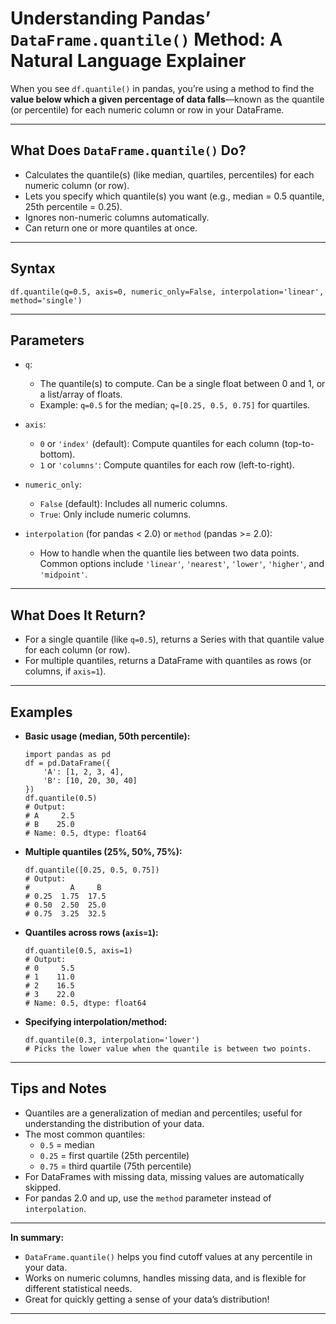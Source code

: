 # Understanding Pandas’ `DataFrame.quantile()` Method: A Natural Language Explainer

When you see `df.quantile()` in pandas, you’re using a method to find the **value below which a given percentage of data falls**—known as the quantile (or percentile) for each numeric column or row in your DataFrame.

---

## What Does `DataFrame.quantile()` Do?

- Calculates the quantile(s) (like median, quartiles, percentiles) for each numeric column (or row).
- Lets you specify which quantile(s) you want (e.g., median = 0.5 quantile, 25th percentile = 0.25).
- Ignores non-numeric columns automatically.
- Can return one or more quantiles at once.

---

## Syntax

    df.quantile(q=0.5, axis=0, numeric_only=False, interpolation='linear', method='single')

---

## Parameters

- `q`:
    - The quantile(s) to compute. Can be a single float between 0 and 1, or a list/array of floats.
    - Example: `q=0.5` for the median; `q=[0.25, 0.5, 0.75]` for quartiles.

- `axis`:
    - `0` or `'index'` (default): Compute quantiles for each column (top-to-bottom).
    - `1` or `'columns'`: Compute quantiles for each row (left-to-right).

- `numeric_only`:
    - `False` (default): Includes all numeric columns.
    - `True`: Only include numeric columns.

- `interpolation` (for pandas < 2.0) or `method` (pandas >= 2.0):
    - How to handle when the quantile lies between two data points. Common options include `'linear'`, `'nearest'`, `'lower'`, `'higher'`, and `'midpoint'`.

---

## What Does It Return?

- For a single quantile (like `q=0.5`), returns a Series with that quantile value for each column (or row).
- For multiple quantiles, returns a DataFrame with quantiles as rows (or columns, if `axis=1`).

---

## Examples

- **Basic usage (median, 50th percentile):**

      import pandas as pd
      df = pd.DataFrame({
          'A': [1, 2, 3, 4],
          'B': [10, 20, 30, 40]
      })
      df.quantile(0.5)
      # Output:
      # A     2.5
      # B    25.0
      # Name: 0.5, dtype: float64

- **Multiple quantiles (25%, 50%, 75%):**

      df.quantile([0.25, 0.5, 0.75])
      # Output:
      #         A     B
      # 0.25  1.75  17.5
      # 0.50  2.50  25.0
      # 0.75  3.25  32.5

- **Quantiles across rows (`axis=1`):**

      df.quantile(0.5, axis=1)
      # Output:
      # 0     5.5
      # 1    11.0
      # 2    16.5
      # 3    22.0
      # Name: 0.5, dtype: float64

- **Specifying interpolation/method:**

      df.quantile(0.3, interpolation='lower')
      # Picks the lower value when the quantile is between two points.

---

## Tips and Notes

- Quantiles are a generalization of median and percentiles; useful for understanding the distribution of your data.
- The most common quantiles:
    - `0.5` = median
    - `0.25` = first quartile (25th percentile)
    - `0.75` = third quartile (75th percentile)
- For DataFrames with missing data, missing values are automatically skipped.
- For pandas 2.0 and up, use the `method` parameter instead of `interpolation`.

---

**In summary:**
- `DataFrame.quantile()` helps you find cutoff values at any percentile in your data.
- Works on numeric columns, handles missing data, and is flexible for different statistical needs.
- Great for quickly getting a sense of your data’s distribution!

---
